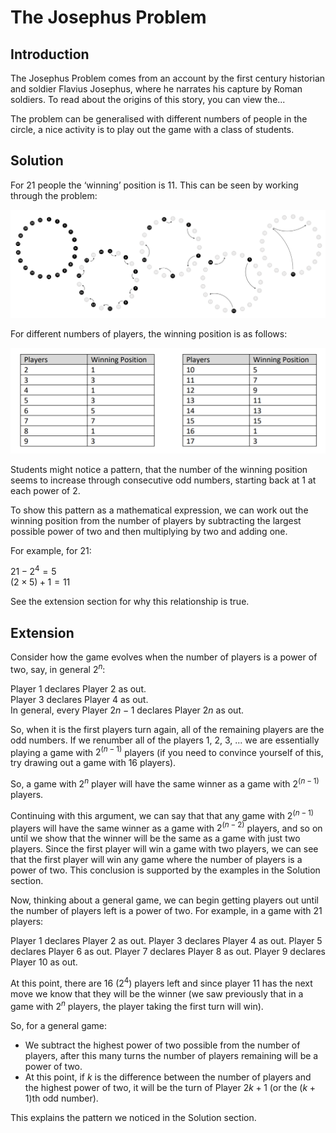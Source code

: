 # The Josephus Problem

## Introduction

The Josephus Problem comes from an account by the first century historian and soldier Flavius Josephus, where he narrates his capture by Roman soldiers. To read about the origins of this story, you can view the... <link>

The problem can be generalised with different numbers of people in the circle, a nice activity is to play out the game with a class of students.

## Solution

For 21 people the ‘winning’ position is 11. This can be seen by working through the problem:

<img src="../../images/josephus-prob-3.png" width=600>

For different numbers of players, the winning position is as follows:

<img src="../../images/josephus-prob-4.png" width=600>

Students might notice a pattern, that the number of the winning position seems to increase through consecutive odd numbers, starting back at 1 at each power of 2. 

To show this pattern as a mathematical expression, we can work out the winning position from the number of players by subtracting the largest possible power of two and then multiplying by two and adding one. 

For example, for 21:

$21 - 2^4 = 5$  
$(2 \times 5) + 1 = 11$

See the extension section for why this relationship is true.

## Extension

Consider how the game evolves when the number of players is a power of two, say, in general $2^n$:

Player 1 declares Player 2 as out.  
Player 3 declares Player 4 as out.  
In general, every Player $2n − 1$ declares Player $2n$ as out.

So, when it is the first players turn again, all of the remaining players are the odd numbers. If we renumber all of the players 1, 2, 3, ... we are essentially playing a game with $2^(n-1)$ players
(if you need to convince yourself of this, try drawing out a game with 16 players). 

So, a game with $2^n$ player will have the same winner as a game with $2^(n-1)$ players.

Continuing with this argument, we can say that that any game with $2^(n-1)$ players will have the same winner as a game with $2^(n-2)$ players, and so on until we show that the winner will be the same as a game with just two players. Since the first player will win a game with two players, we can see that the first player will win any game where the number of players is a power of two. This conclusion is supported by the examples in the Solution section.

Now, thinking about a general game, we can begin getting players out until the number of players left is a power of two. For example, in a game with 21 players:

Player 1 declares Player 2 as out.
Player 3 declares Player 4 as out.
Player 5 declares Player 6 as out.
Player 7 declares Player 8 as out.
Player 9 declares Player 10 as out.

At this point, there are 16 ($2^4$) players left and since player 11 has the next move we know that they will be the winner (we saw previously that in a game with $2^n$ players, the player taking
the first turn will win).

So, for a general game:
- We subtract the highest power of two possible from the number of players, after this many turns the number of players remaining will be a power of two.
- At this point, if $k$ is the difference between the number of players and the highest power of two, it will be the turn of Player $2k + 1$ (or the $(k + 1)$th odd number).

This explains the pattern we noticed in the Solution section.
